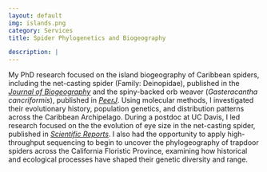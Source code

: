 ```yaml
---
layout: default
img: islands.png
category: Services
title: Spider Phylogenetics and Biogeography

description: |
---
```

My PhD research focused on the island biogeography of Caribbean spiders, including the net-casting spider (Family: Deinopidae), published in the [*Journal of Biogeography*](https://onlinelibrary.wiley.com/doi/abs/10.1111/jbi.13431) and the spiny-backed orb weaver (*Gasteracantha cancriformis*), published in [*PeerJ*](https://peerj.com/articles/8976/). Using molecular methods, I investigated their evolutionary history, population genetics, and distribution patterns across the Caribbean Archipelago. During a postdoc at UC Davis, I led research focused on the the evolution of eye size in the net-casting spider, published in [*Scientific Reports*](https://www.nature.com/articles/s41598-022-22157-5). I also had the opportunity to apply high-throughput sequencing to begin to uncover the phylogeography of trapdoor spiders across the California Floristic Province, examining how historical and ecological processes have shaped their genetic diversity and range.
